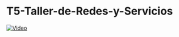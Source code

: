 # T5-Taller-de-Redes-y-Servicios



[![Video](https://d4hm2u4pioc0c.cloudfront.net/icons/png/o/green_dark_grey/256x256/mail_cloud.png)](https://youtu.be/x3VVVG5pWbE)
